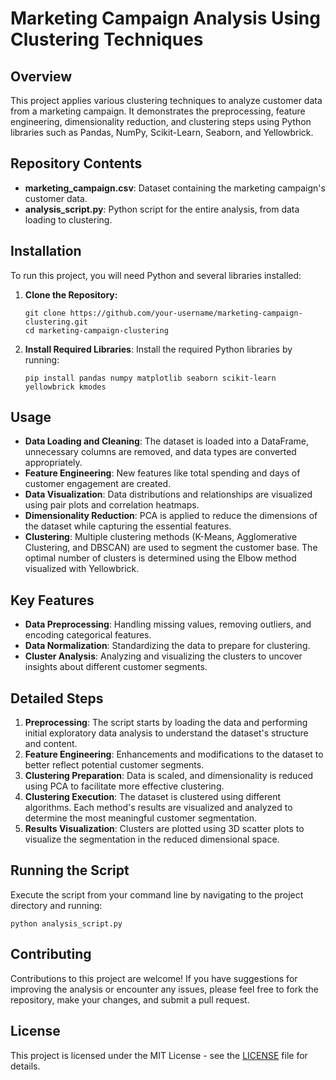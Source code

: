 # Marketing Campaign Analysis Using Clustering Techniques

## Overview
This project applies various clustering techniques to analyze customer data from a marketing campaign. It demonstrates the preprocessing, feature engineering, dimensionality reduction, and clustering steps using Python libraries such as Pandas, NumPy, Scikit-Learn, Seaborn, and Yellowbrick.

## Repository Contents
- **marketing_campaign.csv**: Dataset containing the marketing campaign's customer data.
- **analysis_script.py**: Python script for the entire analysis, from data loading to clustering.

## Installation
To run this project, you will need Python and several libraries installed:

1. **Clone the Repository:**
   ```
   git clone https://github.com/your-username/marketing-campaign-clustering.git
   cd marketing-campaign-clustering
   ```

2. **Install Required Libraries**:
   Install the required Python libraries by running:
   ```
   pip install pandas numpy matplotlib seaborn scikit-learn yellowbrick kmodes
   ```

## Usage
- **Data Loading and Cleaning**: The dataset is loaded into a DataFrame, unnecessary columns are removed, and data types are converted appropriately.
- **Feature Engineering**: New features like total spending and days of customer engagement are created.
- **Data Visualization**: Data distributions and relationships are visualized using pair plots and correlation heatmaps.
- **Dimensionality Reduction**: PCA is applied to reduce the dimensions of the dataset while capturing the essential features.
- **Clustering**: Multiple clustering methods (K-Means, Agglomerative Clustering, and DBSCAN) are used to segment the customer base. The optimal number of clusters is determined using the Elbow method visualized with Yellowbrick.

## Key Features
- **Data Preprocessing**: Handling missing values, removing outliers, and encoding categorical features.
- **Data Normalization**: Standardizing the data to prepare for clustering.
- **Cluster Analysis**: Analyzing and visualizing the clusters to uncover insights about different customer segments.

## Detailed Steps
1. **Preprocessing**: The script starts by loading the data and performing initial exploratory data analysis to understand the dataset's structure and content.
2. **Feature Engineering**: Enhancements and modifications to the dataset to better reflect potential customer segments.
3. **Clustering Preparation**: Data is scaled, and dimensionality is reduced using PCA to facilitate more effective clustering.
4. **Clustering Execution**: The dataset is clustered using different algorithms. Each method's results are visualized and analyzed to determine the most meaningful customer segmentation.
5. **Results Visualization**: Clusters are plotted using 3D scatter plots to visualize the segmentation in the reduced dimensional space.

## Running the Script
Execute the script from your command line by navigating to the project directory and running:
```
python analysis_script.py
```

## Contributing
Contributions to this project are welcome! If you have suggestions for improving the analysis or encounter any issues, please feel free to fork the repository, make your changes, and submit a pull request.

## License
This project is licensed under the MIT License - see the [LICENSE](LICENSE) file for details.

